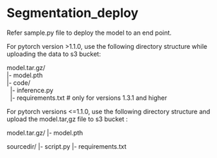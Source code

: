 # Segmentation_deploy

Refer sample.py file to deploy the model to an end point.

For pytorch version >1.1.0, use the following directory structure while uploading the data to s3 bucket:

model.tar.gz/\
|- model.pth\
|- code/\
  &nbsp;&nbsp;|- inference.py\
  &nbsp;&nbsp;|- requirements.txt  # only for versions 1.3.1 and higher

For pytorch versions <=1.1.0, use the following directory structure and upload the model.tar,gz file to s3 bucket :

model.tar.gz/
|- model.pth

sourcedir/
|- script.py
|- requirements.txt 


